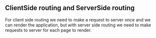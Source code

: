 ## ClientSide routing and ServerSide routing

For client side routing we need to make a request to server once and we can render the application, but with server side routing we need to make requests to server for each page to render.
